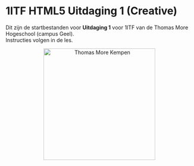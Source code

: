 # 1ITF HTML5 Uitdaging 1 (Creative)
Dit zijn de startbestanden voor **Uitdaging 1** voor 1ITF van de Thomas More Hogeschool (campus Geel).  
Instructies volgen in de les.

<p align="center">
    <img src="https://www.thomasmore.be/themes/wundertheme/logo.svg" alt="Thomas More Kempen" width="300" />
</p>
